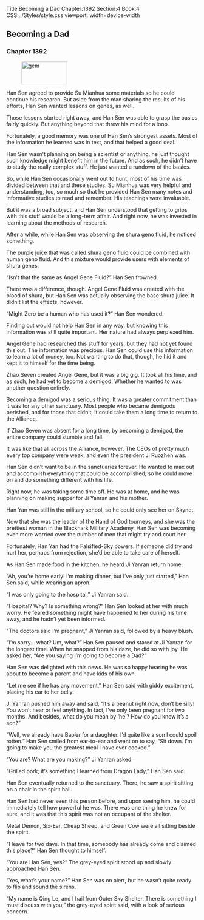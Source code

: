 Title:Becoming a Dad 
Chapter:1392 
Section:4 
Book:4 
CSS:../Styles/style.css 
viewport: width=device-width
  
## Becoming a Dad
### Chapter 1392
  
<figure>
	<img src="../Images/gem.gif" alt="gem" id="gem" width="120" height="60" />
</figure>
  

  
Han Sen agreed to provide Su Mianhua some materials so he could continue his research. But aside from the man sharing the results of his efforts, Han Sen wanted lessons on genes, as well.

Those lessons started right away, and Han Sen was able to grasp the basics fairly quickly. But anything beyond that threw his mind for a loop.

Fortunately, a good memory was one of Han Sen’s strongest assets. Most of the information he learned was in text, and that helped a good deal.

Han Sen wasn’t planning on being a scientist or anything, he just thought such knowledge might benefit him in the future. And as such, he didn’t have to study the really complex stuff. He just wanted a rundown of the basics.

So, while Han Sen occasionally went out to hunt, most of his time was divided between that and these studies. Su Mianhua was very helpful and understanding, too, so much so that he provided Han Sen many notes and informative studies to read and remember. His teachings were invaluable.

But it was a broad subject, and Han Sen understood that getting to grips with this stuff would be a long-term affair. And right now, he was invested in learning about the methods of research.

After a while, while Han Sen was observing the shura geno fluid, he noticed something.

The purple juice that was called shura geno fluid could be combined with human geno fluid. And this mixture would provide users with elements of shura genes.

“Isn’t that the same as Angel Gene Fluid?” Han Sen frowned.

There was a difference, though. Angel Gene Fluid was created with the blood of shura, but Han Sen was actually observing the base shura juice. It didn’t list the effects, however.

“Might Zero be a human who has used it?” Han Sen wondered.

Finding out would not help Han Sen in any way, but knowing this information was still quite important. Her nature had always perplexed him.

Angel Gene had researched this stuff for years, but they had not yet found this out. The information was precious. Han Sen could use this information to learn a lot of money, too. Not wanting to do that, though, he hid it and kept it to himself for the time being.

Zhao Seven created Angel Gene, but it was a big gig. It took all his time, and as such, he had yet to become a demigod. Whether he wanted to was another question entirely.

Becoming a demigod was a serious thing. It was a greater commitment than it was for any other sanctuary. Most people who became demigods perished, and for those that didn’t, it could take them a long time to return to the Alliance.

If Zhao Seven was absent for a long time, by becoming a demigod, the entire company could stumble and fall.

It was like that all across the Alliance, however. The CEOs of pretty much every top company were weak, and even the president Ji Ruozhen was.

Han Sen didn’t want to be in the sanctuaries forever. He wanted to max out and accomplish everything that could be accomplished, so he could move on and do something different with his life.

Right now, he was taking some time off. He was at home, and he was planning on making supper for Ji Yanran and his mother.

Han Yan was still in the military school, so he could only see her on Skynet.

Now that she was the leader of the Hand of God tourneys, and she was the prettiest woman in the Blackhark Military Academy, Han Sen was becoming even more worried over the number of men that might try and court her.

Fortunately, Han Yan had the Falsified-Sky powers. If someone did try and hurt her, perhaps from rejection, she’d be able to take care of herself.

As Han Sen made food in the kitchen, he heard Ji Yanran return home.

“Ah, you’re home early! I’m making dinner, but I’ve only just started,” Han Sen said, while wearing an apron.

“I was only going to the hospital,” Ji Yanran said.

“Hospital? Why? Is something wrong?” Han Sen looked at her with much worry. He feared something might have happened to her during his time away, and he hadn’t yet been informed.

“The doctors said I’m pregnant,” Ji Yanran said, followed by a heavy blush.

“I’m sorry… what? Um, what?” Han Sen paused and stared at Ji Yanran for the longest time. When he snapped from his daze, he did so with joy. He asked her, “Are you saying I’m going to become a Dad?”

Han Sen was delighted with this news. He was so happy hearing he was about to become a parent and have kids of his own.

“Let me see if he has any movement,” Han Sen said with giddy excitement, placing his ear to her belly.

Ji Yanran pushed him away and said, “It’s a peanut right now, don’t be silly! You won’t hear or feel anything. In fact, I’ve only been pregnant for two months. And besides, what do you mean by ‘he’? How do you know it’s a son?”

“Well, we already have Bao’er for a daughter. I’d quite like a son I could spoil rotten.” Han Sen smiled from ear-to-ear and went on to say, “Sit down. I’m going to make you the greatest meal I have ever cooked.”

“You are? What are you making?” Ji Yanran asked.

“Grilled pork; it’s something I learned from Dragon Lady,” Han Sen said.

Han Sen eventually returned to the sanctuary. There, he saw a spirit sitting on a chair in the spirit hall.

Han Sen had never seen this person before, and upon seeing him, he could immediately tell how powerful he was. There was one thing he knew for sure, and it was that this spirit was not an occupant of the shelter.

Metal Demon, Six-Ear, Cheap Sheep, and Green Cow were all sitting beside the spirit.

“I leave for two days. In that time, somebody has already come and claimed this place?” Han Sen thought to himself.

“You are Han Sen, yes?” The grey-eyed spirit stood up and slowly approached Han Sen.

“Yes, what’s your name?” Han Sen was on alert, but he wasn’t quite ready to flip and sound the sirens.

“My name is Qing Le, and I hail from Outer Sky Shelter. There is something I must discuss with you,” the grey-eyed spirit said, with a look of serious concern.